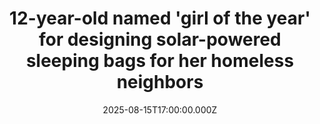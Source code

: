 ---
title: "12-year-old named 'girl of the year' for designing solar-powered sleeping bags for her homeless neighbors"
date: 2025-08-15T17:00:00.000Z
category: Human Kindness
externalLink: "https://www.goodgoodgood.co/articles/solar-powered-blanket-for-homeless"
image: ""
excerpt: "Her prototype was recognized with an engineering award in 2024.…"
---